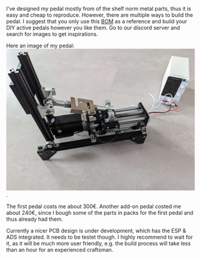 I've designed my pedal mostly from of the shelf norm metal parts, thus it is easy and cheap to reproduce. However, there are multiple ways to build the pedal. I suggest that you only use this [BOM](BOM.md) as a reference and build your DIY active pedals however you like them. Go to our discord server and search for images to get inspirations.

Here an image of my pedal:
![image](../Images/Build_1.jpg).


The first pedal costs me about 300€. Another add-on pedal costed me about 240€, since I bough some of the parts in packs for the first pedal and thus already had them. 

Currently a nicer PCB design is under development, which has the ESP & ADS integrated. It needs to be testet though. I highly recommend to wait for it, as it will be much more user friendly, e.g. the build process will take less than an hour for an experienced craftsman. 



